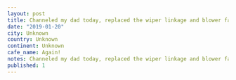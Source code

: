 ```yaml
---
layout: post
title: Channeled my dad today, replaced the wiper linkage and blower fan on my car. A few rage moments, but eventually got it all working, and now my car has heat again!
date: "2019-01-20"
city: Unknown
country: Unknown
continent: Unknown
cafe_name: Again!
notes: Channeled my dad today, replaced the wiper linkage and blower fan on my car. A few rage moments, but eventually got it all working, and now my car has heat again!
published: 1
---
```


